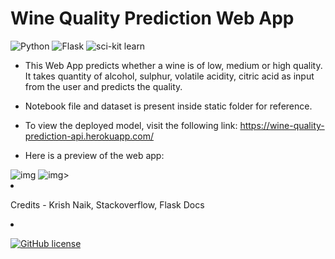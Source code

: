 # Wine Quality Prediction Web App

![Python](https://img.shields.io/badge/Python-3.8.6-yellow) ![Flask](https://img.shields.io/badge/-Flask-brightgreen) ![sci-kit learn](https://img.shields.io/badge/-sci--kit%20learn-orange)

* This Web App predicts whether a wine is of low, medium or high quality. It takes quantity of alcohol, sulphur, volatile acidity, citric acid as input from the user and predicts the quality.

* Notebook file and dataset is present inside static folder for reference.

* To view the deployed model, visit the following link:
https://wine-quality-prediction-api.herokuapp.com/

* Here is a preview of the web app:
<img src="https://i.imgur.com/JHOSvIk.png" alt="img">
<img src="https://i.imgur.com/vpCeOvF.png" alt="img>"

* Credits - Krish Naik, Stackoverflow, Flask Docs

* [![GitHub license](https://img.shields.io/github/license/AnuragUnnikannan/Wine_Quality_Prediction)](https://github.com/AnuragUnnikannan/Wine_Quality_Prediction/blob/main/LICENSE)
